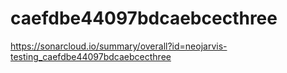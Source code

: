 # caefdbe44097bdcaebcecthree
https://sonarcloud.io/summary/overall?id=neojarvis-testing_caefdbe44097bdcaebcecthree
